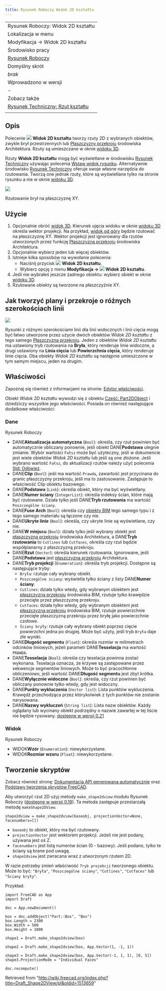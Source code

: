```yaml
---
title: Rysunek Roboczy Widok 2D kształtu
---
```

|  |
| --- |
| Rysunek Roboczy: Widok 2D kształtu |
| Lokalizacja w menu |
| Modyfikacja → Widok 2D kształtu |
| Środowisko pracy |
| [Rysunek Roboczy](/Draft_Workbench/pl "Draft Workbench/pl") |
| Domyślny skrót |
| *brak* |
| Wprowadzono w wersji |
| - |
| Zobacz także |
| [Rysunek Techniczny: Rzut kształtu](/TechDraw_ProjectShape/pl "TechDraw ProjectShape/pl") |
|  |

## Opis

Polecenie ![](/images/Draft_Shape2DView.svg) **Widok 2D kształtu** tworzy rzuty 2D z wybranych obiektów, zwykle brył przestrzennych lub [Płaszczyzny przekroju](/Arch_SectionPlane/pl "Arch SectionPlane/pl") środowiska Architektura. Rzuty są umieszczane w oknie [widoku 3D](/3D_view/pl "3D view/pl").

Rzuty **Widok 2D kształtu** mogą być wyświetlane w środowisku [Rysunek Techniczny](/TechDraw_Workbench/pl "TechDraw Workbench/pl") używając polecenia [Wstaw widok rysunku](/TechDraw_DraftView/pl "TechDraw DraftView/pl"). Alternatywnie środowisko [Rysunek Techniczny](/TechDraw_Workbench/pl "TechDraw Workbench/pl") oferuje swoje własne narzędzia do rzutowania. Tworzą one jednak rzuty, które są wyświetlane tylko na stronie rysunku a nie w oknie [widoku 3D](/3D_view/pl "3D view/pl").

![](/images/Draft_Shape2DView_example.jpg)

Rzutowanie brył na płaszczyznę XY.

## Użycie

1. Opcjonalnie obróć [widok 3D](/3D_view/pl "3D view/pl"). Kierunek ujęcia widoku w oknie [widoku 3D](/3D_view/pl "3D view/pl") określa wektor projekcji. Na przykład, [widok od góry](/Std_ViewTop/pl "Std ViewTop/pl") będzie rzutować na płaszczyznę XY. Wektor projekcji jest ignorowany dla rzutów utworzonych przez funkcję [Płaszczyzna przekroju](/Arch_SectionPlane/pl "Arch SectionPlane/pl") środowiska Architektura.
2. Opcjonalnie wybierz jeden lub więcej obiektów.
3. Istnieje kilka sposobów na wywołanie polecenia:
   * Naciśnij przycisk ![](/images/Draft_Shape2DView.svg) **Widok 2D kształtu**.
   * Wybierz opcję z menu **Modyfikacja → ![](/images/Draft_Shape2DView.svg) Widok 2D kształtu**.
4. Jeśli nie wybrałeś jeszcze żadnego obiektu: wybierz obiekt w oknie [widoku 3D](/3D_view/pl "3D view/pl").
5. Rzutowane obiekty są tworzone na płaszczyźnie XY.

## Jak tworzyć plany i przekroje o różnych szerokościach linii

![](/images/Draft_shape2dview_example_plan.png)

Rysunki z różnymi szerokościami linii dla linii widocznych i linii cięcia mogą być łatwo utworzone przez użycie dwóch obiektów *Widok 2D kształtu* z tego samego [Płaszczyzna przekroju](/Arch_SectionPlane/pl "Arch SectionPlane/pl"). Jeden z obiektów *Widok 2D kształtu* ma ustawiony tryb rzutowania na **Bryła**, który renderuje linie widoczne, a drugi ustawiony na **Linia cięcia** lub **Powierzchnia cięcia**, który renderuje linie cięcia. Oba obiekty *Widok 2D kształtu* są następnie umieszczone w tym samym miejscu, jeden na drugim.

## Właściwości

Zapoznaj się również z informacjami na stronie: [Edytor właściwości](/Property_editor/pl "Property editor/pl").

Obiekt *Widok 2D kształtu* wywodzi się z obiektu [Część: Part2DObject](/Part_Part2DObject/pl "Part Part2DObject/pl") i dziedziczy wszystkie jego właściwości. Posiada on również następujące dodatkowe właściwości:

### Dane

Rysunek Roboczy

* DANE**Aktualizacja automatyczna** (`Bool`): określa, czy rzut powinien być automatycznie obliczany ponownie, jeśli obiekt DANE**Podstawa** ulegnie zmianie. Wybór wartości `Fałsz` może być użyteczny, jeśli w dokumencie jest wiele obiektów *Widok 2D kształtu* lub jeśli są one złożone. Jeśli wybrano wartość `Fałsz`, do aktualizacji rzutów należy użyć polecenia [Std: Odśwież](/Std_Refresh/pl "Std Refresh/pl").
* DANE**Clip** (`Bool`): jeśli ma wartość `Prawda`, zawartość jest przycinana do granic płaszczyzny przekroju, jeśli ma to zastosowanie. Zastępuje to właściwość Clip obiektu bazowego.
* DANE**Podstawa** (`Link`): określa obiekt, który ma być wyświetlany.
* DANE**Numer ściany** (`IntegerList`): określa indeksy ścian, które mają być rzutowane. Działa tylko jeśli DANE**Tryb rzutowania** ma wartość `Poszczególne ściany`.
* DANE**Fuse Arch** (`Bool`): określa czy [obiekty BIM](/BIM_Workbench/pl "BIM Workbench/pl") tego samego typu i z tego samego materiału są łączone czy nie.
* DANE**Ukryte linie** (`Bool`): określa, czy ukryte linie są wyświetlane, czy nie.
* DANE**W miejscu** (`Bool`): działa tylko jeśli wybrany obiekt jest [płaszczyzną przekroju](/Arch_SectionPlane/pl "Arch SectionPlane/pl") środowiska Architektura, a DANE**Tryb rzutowania** to `Cutlines` lub `Cutfaces`, określa czy rzut będzie współplanarny z płaszczyzną przekroju.
* DANE**Rzut** (`Vector`): określa kierunek rzutowania. Ignorowane, jeśli DANE**Podstawa** jest [płaszczyzna przekroju](/Arch_SectionPlane/pl "Arch SectionPlane/pl") Architektura.
* DANE**Tryb projekcji** (`Enumeration`): określa tryb projekcji. Dostępne są następujące tryby:
  + `Bryła`: rzutuje cały wybrany obiekt.
  + `Poszczególne ściany`: wyświetla tylko ściany z listy DANE**Numer ściany**.
  + `Cutlines`: działa tylko wtedy, gdy wybranym obiektem jest [płaszczyzna przekroju](/Arch_SectionPlane/pl "Arch SectionPlane/pl") środowiska BIM, rzutuje tylko krawędzie przecięte przez płaszczyznę przekroju.
  + `Cutfaces`: działa tylko wtedy, gdy wybranym obiektem jest [płaszczyzna przekroju](/Arch_SectionPlane/pl "Arch SectionPlane/pl") środowiska BIM, rzutuje powierzchnie przecięte płaszczyzną przekroju przez bryłę jako powierzchnie czołowe.
  + `Ściany bryły`: rzutuje cały wybrany obiekt poprzez cięcie powierzchni jedna po drugiej. Może być użyty, jeśli tryb `Bryła` daje złe wyniki.
* DANE**Długość segmentu** (`Float`): określa rozmiar w milimetrach odcinków liniowych, jeżeli parametr DANE**Tesselacja** ma wartość `PRAWDA`.
* DANE**Tesselacja** (`Bool`): określa czy teselacja powinna zostać wykonana. Teselacja oznacza, że krzywe są zastępowane przez sekwencje segmentów liniowych. Może to być pracochłonne obliczeniowo, jeśli wartość DANE**Długość segmentu** jest zbyt krótka.
* DANE**Wyłącznie widoczne** (`Bool`): określa, czy rzut powinien być obliczany ponownie tylko wtedy, gdy jest widoczny.
* DANE**Punkty wykluczenia** (`Vector list`): Lista punktów wykluczenia. Krawędź przechodząca przez którykolwiek z tych punktów nie zostanie narysowana.
* DANE**Nazwy wykluczeń** (`String list`): Lista nazw obiektów. Każdy oglądany lub wycinany obiekt podrzędny o nazwie zawartej w tej liście nie będzie rysowany. [dostępne w wersji 0.21](/Release_notes_0.21/pl "Release notes 0.21/pl")

### Widok

Rysunek Roboczy

* WIDOK**Wzór** (`Enumeration`): niewykorzystane.
* WIDOK**Rozmiar wzoru** (`Float`): niewykorzystane.

## Tworzenie skryptów

Zobacz również stronę: [Dokumentacja API generowana automatycznie](https://freecad.github.io/SourceDoc/) oraz [Podstawy tworzenia skryptów FreeCAD](/FreeCAD_Scripting_Basics/pl "FreeCAD Scripting Basics/pl").

Aby utworzyć rzut 2D użyj metody `make_shape2dview` modułu Rysunek Roboczy ([dostępne w wersji 0.19](/Release_notes_0.19/pl "Release notes 0.19/pl")). Ta metoda zastępuje przestarzałą metodę `makeShape2DView`.

```
shape2dview = make_shape2dview(baseobj, projectionVector=None, facenumbers=[])

```

* `baseobj` to obiekt, który ma być rzutowany.
* `projectionVector` jest wektorem projekcji. Jeżeli nie jest podany, używana jest oś Z.
* `facenumbers` jest listą numerów ścian (0 - bazowy). Jeśli podano, tylko te ściany są brane pod uwagę.
* `shape2dview` jest zwracana wraz z utworzonym rzutem 2D.

W razie potrzeby zmień właściwość `Tryb projekcji` tworzonego obiektu. Może to być: `"Bryła"`, `"Poszczególne ściany"`, `"Cutlines"`, `"Cutfaces"` lub `"Ściany bryły"`.

Przykład:

```
import FreeCAD as App
import Draft

doc = App.newDocument()

box = doc.addObject("Part::Box", "Box")
box.Length = 2300
box.Width = 500
box.Height = 1000

shape1 = Draft.make_shape2dview(box)

shape2 = Draft.make_shape2dview(box, App.Vector(1, -1, 1))

shape3 = Draft.make_shape2dview(box, App.Vector(-1, 1, 1), [0, 5])
shape3.ProjectionMode = "Individual Faces"

doc.recompute()

```

Retrieved from "<http://wiki.freecad.org/index.php?title=Draft_Shape2DView/pl&oldid=1513659>"
